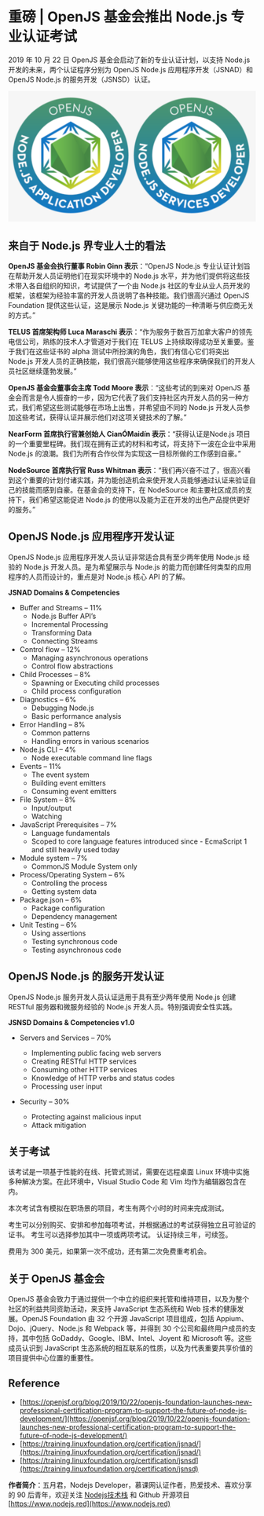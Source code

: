 # 重磅 | OpenJS 基金会推出 Node.js 专业认证考试

2019 年 10 月 22 日 OpenJS 基金会启动了新的专业认证计划，以支持 Node.js 开发的未来，两个认证程序分别为 OpenJS Node.js 应用程序开发（JSNAD）和 OpenJS Node.js 的服务开发（JSNSD）认证。

![](../img/openjs_renzheng.png)

## 来自于 Node.js 界专业人士的看法

**OpenJS 基金会执行董事 Robin Ginn 表示**：“OpenJS Node.js 专业认证计划旨在帮助开发人员证明他们在现实环境中的 Node.js 水平，并为他们提供将这些技术带入各自组织的知识，考试提供了一个由 Node.js 社区的专业从业人员开发的框架，该框架为经验丰富的开发人员说明了各种技能。我们很高兴通过 OpenJS Foundation 提供这些认证，这是展示 Node.js 关键功能的一种清晰与供应商无关的方式。”

**TELUS 首席架构师 Luca Maraschi 表示**：“作为服务于数百万加拿大客户的领先电信公司，熟练的技术人才管道对于我们在 TELUS 上持续取得成功至关重要。鉴于我们在这些证书的 alpha 测试中所扮演的角色，我们有信心它们将突出 Node.js 开发人员的正确技能，我们很高兴能够使用这些程序来确保我们的开发人员社区继续蓬勃发展。”

**OpenJS 基金会董事会主席 Todd Moore 表示**：“这些考试的到来对 OpenJS 基金会而言是令人振奋的一步，因为它代表了我们支持社区内开发人员的另一种方式，我们希望这些测试能够在市场上出售，并希望由不同的 Node.js 开发人员参加这些考试，获得认证并展示他们对这项关键技术的了解。”

**NearForm 首席执行官兼创始人 CianÓMaidín 表示**：“获得认证是Node.js 项目的一个重要里程碑。我们现在拥有正式的材料和考试，将支持下一波在企业中采用 Node.js 的浪潮。我们为所有合作伙伴为实现这一目标所做的工作感到自豪。”

**NodeSource 首席执行官 Russ Whitman 表示**：“我们再兴奋不过了，很高兴看到这个重要的计划付诸实践，并为能创造机会来使开发人员能够通过认证来验证自己的技能而感到自豪。在基金会的支持下，在 NodeSource 和主要社区成员的支持下，我们希望这能促进 Node.js 的使用以及能为正在开发的出色产品提供更好的服务。” 

## OpenJS Node.js 应用程序开发认证

OpenJS Node.js 应用程序开发人员认证非常适合具有至少两年使用 Node.js 经验的 Node.js 开发人员。是为希望展示与 Node.js 的能力而创建任何类型的应用程序的人员而设计的，重点是对 Node.js 核心 API 的了解。

**JSNAD Domains & Competencies**

- Buffer and Streams – 11%
    - Node.js Buffer API’s
    - Incremental Processing
    - Transforming Data
    - Connecting Streams
- Control flow – 12%
    - Managing asynchronous operations
    - Control flow abstractions
- Child Processes – 8%
    - Spawning or Executing child processes
    - Child process configuration
- Diagnostics – 6%
    - Debugging Node.js
    - Basic performance analysis
- Error Handling – 8%
    - Common patterns
    - Handling errors in various scenarios
- Node.js CLI – 4%
    - Node executable command line flags
- Events – 11%
    - The event system
    - Building event emitters
    - Consuming event emitters
- File System – 8%
    - Input/output
    - Watching
- JavaScript Prerequisites – 7%
    - Language fundamentals
    - Scoped to core language features introduced since - EcmaScript 1 and still heavily used today
- Module system – 7%
    - CommonJS Module System only
- Process/Operating System – 6%
    - Controlling the process
    - Getting system data
- Package.json – 6%
    - Package configuration
    - Dependency management
- Unit Testing – 6%
    - Using assertions
    - Testing synchronous code
    - Testing asynchronous code

## OpenJS Node.js 的服务开发认证

OpenJS Node.js 服务开发人员认证适用于具有至少两年使用 Node.js 创建 RESTful 服务器和微服务经验的 Node.js 开发人员。特别强调安全性实践。

**JSNSD Domains & Competencies v1.0**

- Servers and Services – 70%
    - Implementing public facing web servers
    - Creating RESTful HTTP services
    - Consuming other HTTP services
    - Knowledge of HTTP verbs and status codes
    - Processing user input

- Security – 30%
    - Protecting against malicious input
    - Attack mitigation

## 关于考试

该考试是一项基于性能的在线、托管式测试，需要在远程桌面 Linux 环境中实施多种解决方案。在此环境中，Visual Studio Code 和 Vim 均作为编辑器包含在内。

本次考试含有模拟在职场景的项目，考生有两个小时的时间来完成测试。

考生可以分别购买、安排和参加每项考试，并根据通过的考试获得独立且可验证的证书。 考生可以选择参加其中一项或两项考试。 认证持续三年，可续签。

费用为 300 美元，如果第一次不成功，还有第二次免费重考机会。

## 关于 OpenJS 基金会 

OpenJS 基金会致力于通过提供一个中立的组织来托管和维持项目，以及为整个社区的利益共同资助活动，来支持 JavaScript 生态系统和 Web 技术的健康发展。OpenJS Foundation 由 32 个开源 JavaScript 项目组成，包括 Appium、Dojo、jQuery、Node.js 和 Webpack 等，并得到 30 个公司和最终用户成员的支持，其中包括 GoDaddy、Google、IBM、Intel、Joyent 和 Microsoft 等。这些成员认识到 JavaScript 生态系统的相互联系的性质，以及为代表重要共享价值的项目提供中心位置的重要性。 

## Reference

* [https://openjsf.org/blog/2019/10/22/openjs-foundation-launches-new-professional-certification-program-to-support-the-future-of-node-js-development/](https://openjsf.org/blog/2019/10/22/openjs-foundation-launches-new-professional-certification-program-to-support-the-future-of-node-js-development/)
* [https://training.linuxfoundation.org/certification/jsnad/](https://training.linuxfoundation.org/certification/jsnad/)
* [https://training.linuxfoundation.org/certification/jsnsd](https://training.linuxfoundation.org/certification/jsnsd)

**作者简介**：五月君，Nodejs Developer，慕课网认证作者，热爱技术、喜欢分享的 90 后青年，欢迎关注 [Nodejs技术栈](https://nodejsred.oss-cn-shanghai.aliyuncs.com/node_roadmap_wx.jpg?x-oss-process=style/may) 和 Github 开源项目 [https://www.nodejs.red](https://www.nodejs.red)